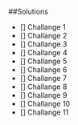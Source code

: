 ##Solutions

- [] Challange 1
- [] Challange 2
- [] Challange 3
- [] Challange 4
- [] Challange 5
- [] Challange 6
- [] Challange 7
- [] Challange 8
- [] Challange 9
- [] Challange 10
- [] Challange 11
